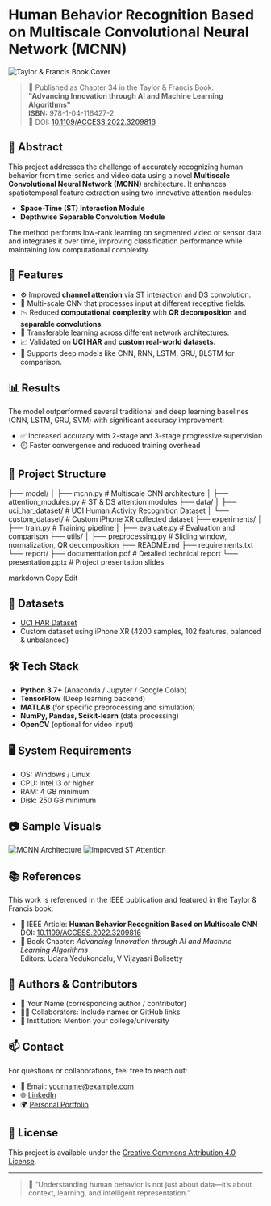 # Human Behavior Recognition Based on Multiscale Convolutional Neural Network (MCNN)

![Taylor & Francis Book Cover](https://user-images.githubusercontent.com/your-link-here/cover.jpg) <!-- Replace with actual image URL if hosting externally -->

> 📘 Published as Chapter 34 in the Taylor & Francis Book:  
> **"Advancing Innovation through AI and Machine Learning Algorithms"**  
> **ISBN:** 978-1-04-116427-2  
> 📌 DOI: [10.1109/ACCESS.2022.3209816](https://doi.org/10.1109/ACCESS.2022.3209816)

## 📌 Abstract
This project addresses the challenge of accurately recognizing human behavior from time-series and video data using a novel **Multiscale Convolutional Neural Network (MCNN)** architecture. It enhances spatiotemporal feature extraction using two innovative attention modules:
- **Space-Time (ST) Interaction Module**
- **Depthwise Separable Convolution Module**

The method performs low-rank learning on segmented video or sensor data and integrates it over time, improving classification performance while maintaining low computational complexity.

## 🚀 Features
- ⚙️ Improved **channel attention** via ST interaction and DS convolution.
- 🔁 Multi-scale CNN that processes input at different receptive fields.
- 📉 Reduced **computational complexity** with **QR decomposition** and **separable convolutions**.
- 🔄 Transferable learning across different network architectures.
- 📈 Validated on **UCI HAR** and **custom real-world datasets**.
- 🧠 Supports deep models like CNN, RNN, LSTM, GRU, BLSTM for comparison.

## 📊 Results
The model outperformed several traditional and deep learning baselines (CNN, LSTM, GRU, SVM) with significant accuracy improvement:
- ✅ Increased accuracy with 2-stage and 3-stage progressive supervision
- ⏱️  Faster convergence and reduced training overhead

## 📂 Project Structure
├── model/
│ ├── mcnn.py # Multiscale CNN architecture
│ ├── attention_modules.py # ST & DS attention modules
├── data/
│ ├── uci_har_dataset/ # UCI Human Activity Recognition Dataset
│ └── custom_dataset/ # Custom iPhone XR collected dataset
├── experiments/
│ ├── train.py # Training pipeline
│ ├── evaluate.py # Evaluation and comparison
├── utils/
│ ├── preprocessing.py # Sliding window, normalization, QR decomposition
├── README.md
├── requirements.txt
└── report/
├── documentation.pdf # Detailed technical report
└── presentation.pptx # Project presentation slides

markdown
Copy
Edit

## 🧪 Datasets
- [UCI HAR Dataset](https://archive.ics.uci.edu/ml/datasets/human+activity+recognition+using+smartphones)
- Custom dataset using iPhone XR (4200 samples, 102 features, balanced & unbalanced)

## 🛠️ Tech Stack
- **Python 3.7+** (Anaconda / Jupyter / Google Colab)
- **TensorFlow** (Deep learning backend)
- **MATLAB** (for specific preprocessing and simulation)
- **NumPy, Pandas, Scikit-learn** (data processing)
- **OpenCV** (optional for video input)

## 🖥️ System Requirements
- OS: Windows / Linux
- CPU: Intel i3 or higher
- RAM: 4 GB minimum
- Disk: 250 GB minimum

## 📷 Sample Visuals
![MCNN Architecture](docs/mcnn_diagram.png) <!-- Add diagram if available -->
![Improved ST Attention](docs/st_module.png)

## 📚 References
This work is referenced in the IEEE publication and featured in the Taylor & Francis book:
- 📄 IEEE Article: **Human Behavior Recognition Based on Multiscale CNN**  
  DOI: [10.1109/ACCESS.2022.3209816](https://doi.org/10.1109/ACCESS.2022.3209816)
- 📘 Book Chapter: *Advancing Innovation through AI and Machine Learning Algorithms*  
  Editors: Udara Yedukondalu, V Vijayasri Bolisetty

## 🤝 Authors & Contributors
- 📌 Your Name (corresponding author / contributor)
- 🧑‍💻 Collaborators: Include names or GitHub links
- 🏢 Institution: Mention your college/university

## 📫 Contact
For questions or collaborations, feel free to reach out:
- 📧 Email: yourname@example.com
- 🌐 [LinkedIn](https://linkedin.com/in/yourprofile)
- 🌍 [Personal Portfolio](https://yourportfolio.com)

## 📝 License
This project is available under the [Creative Commons Attribution 4.0 License](https://creativecommons.org/licenses/by/4.0/).

---

> 🧠 “Understanding human behavior is not just about data—it’s about context, learning, and intelligent representation.”

